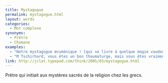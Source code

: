 ```yaml
---
title: Mystagogue
permalink: mystagogue.html
layout: words
categories:
  - Mot complexe
synonyms:
  - Prêtre
  - Chamane
examples:
  - "Notre mystagogue œcuménique ! [qui se livre à quelque magie vaudoue ]"
  - "M Tschirhard, vous êtes un bon thaumaturge, mais vous êtes vraiment meilleur en mystagogie qu'en maths..."
link: http://jclat.typepad.com/think/2005/03/mystagogue.html
---
```


Prêtre qui initiait aux mystères sacrés de la religion chez les grecs.

